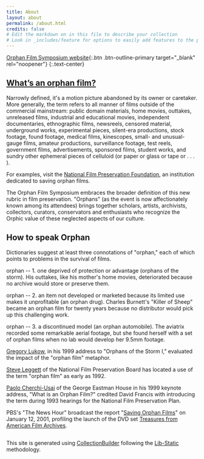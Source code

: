 ```yaml
---
title: About
layout: about
permalink: /about.html
credits: false
# Edit the markdown on in this file to describe your collection
# Look in _includes/feature for options to easily add features to the page
---
```

[Orphan Film Symposium website](https://wp.nyu.edu/orphanfilm/){:.btn .btn-outline-primary target="_blank" rel="noopener"}
{:.text-center}

## [What’s an orphan film?](http://www.sc.edu/filmsymposium/orphanfilm.html) 
Narrowly defined, it's a motion picture abandoned by its owner or caretaker. More generally, the term refers to all manner of films outside of the commercial mainstream: public domain materials, home movies, outtakes, unreleased films, industrial and educational movies, independent documentaries, ethnographic films, newsreels, censored material, underground works, experimental pieces, silent-era productions, stock footage, found footage, medical films, kinescopes, small- and unusual-gauge films, amateur productions, surveillance footage, test reels, government films, advertisements, sponsored films, student works, and sundry other ephemeral pieces of celluloid (or paper or glass or tape or . . . ).

For examples, visit the [National Film Preservation Foundation](https://www.filmpreservation.org/), an institution dedicated to saving orphan films.

The Orphan Film Symposium embraces the broader definition of this new rubric in film preservation. "Orphans" (as the event is now affectionately known among its attendees) brings together scholars, artists, archivists, collectors, curators, conservators and enthusiasts who recognize the Orphic value of these neglected aspects of our culture.

## How to speak Orphan

Dictionaries suggest at least three connotations of "orphan," each of which points to problems in the survival of films.

orphan -- 1. one deprived of protection or advantage (orphans of the storm).
His outtakes, like his mother's home movies, deteriorated because no archive would store or preserve them.

orphan -- 2. an item not developed or marketed because its limited use makes it unprofitable (an orphan drug).
Charles Burnett's "Killer of Sheep" became an orphan film for twenty years because no distributor would pick up this challenging work.

orphan -- 3. a discontinued model (an orphan automobile).
The aviatrix recorded some remarkable aerial footage, but she found herself with a set of orphan films when no lab would develop her 9.5mm footage.

[Gregory Lukow](http://www.sc.edu/filmsymposium/archive/orphans2001/lukow.html), in his 1999 address to "Orphans of the Storm I," evaluated the impact of the "orphan film" metaphor.

[Steve Leggett](http://www.sc.edu/filmsymposium/archive/orphans2001/epstein.html) of the National Film Preservation Board has located a use of the term "orphan film" as early as 1992.

[Paolo Cherchi-Usai](http://www.sc.edu/filmsymposium/archive/orphans2001/usai.html) of the George Eastman House in his 1999 keynote address, "What is an Orphan Film?" credited David Francis with introducing the term during 1993 hearings for the National Film Preservation Plan.

PBS's "The News Hour" broadcast the report "[Saving Orphan Films](https://www.pbs.org/newshour/show/saving-orphan-films)" on January 12, 2001, profiling the launch of the DVD set [Treasures from American Film Archives](https://www.filmpreservation.org/dvds-and-books/treasures-from-american-film-archives).

##

This site is generated using [CollectionBuilder](https://collectionbuilder.github.io/) following the [Lib-Static](https://lib-static.github.io/) methodology. 


